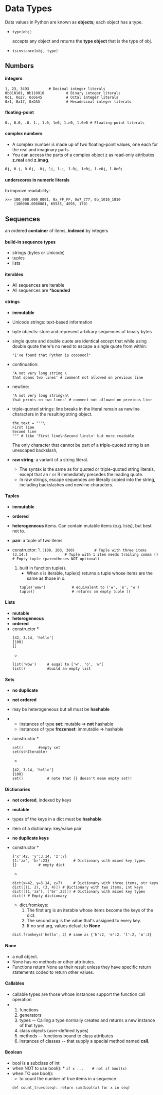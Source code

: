 # Data Types
Data values in Python are known as **objects**; each object has a type.

* 
    ```
    type(obj)       
    ```
    accepts any object and returns the **type object** that is the type of obj.

*
    ``` 
    isinstance(obj, type)
    ```
## Numbers

#### integers
```
1, 23, 3493         # Decimal integer literals
0b010101, 0b110010          # Binary integer literals
0o1, 0o27, 0o6645           # Octal integer literals
0x1, 0x17, 0xDA5            # Hexadecimal integer literals
```

#### floating-point 
```
0., 0.0, .0, 1., 1.0, 1e0, 1.e0, 1.0e0 # Floating-point literals
```
#### complex numbers 
* A complex number is made up of two floating-point values, one each for the real and imaginary parts. 
* You can access the parts of a complex object z as read-only attributes **z.real** and **z.imag**.
```
0j, 0.j, 0.0j, .0j, 1j, 1.j, 1.0j, 1e0j, 1.e0j, 1.0e0j
```

#### underscores in numeric literals
to improve readability:
```
>>> 100_000.000_0001, 0x_FF_FF, 0o7_777, 0b_1010_1010
    (100000.0000001, 65535, 4095, 170)
```

## Sequences
an ordered **container** of items, **indexed** by integers

#### build-in sequence types
* strings (bytes or Unicode) 
* tuples
* lists

#### iterables
* All sequences are iterable
* All sequences are ***bounded**

#### strings
* **immutable**
* Unicode strings: text-based information
* byte objects: store and represent arbitrary sequences of binary bytes

* single quote and double quote are identical except that while using double quote there's no need to escape a single quote from within:
    ```
    "I've found that Python is cooooool"
    ```
* continuation: 
    ```
    'A not very long string \
    that spans two lines' # comment not allowed on previous line
    ```
* newline:
    ```
    'A not very long string\n\
    that prints on two lines' # comment not allowed on previous line
    ```
* triple-quoted strings:
    line breaks in the literal remain as newline characters in the resulting string object.
    ```
    the_text = """\
    First line
    Second line
    """ # like 'First line\nSecond line\n' but more readable
    ```
    The only character that cannot be part of a triple-quoted string is an unescaped backslash, 

* **raw string**: a variant of a string literal. 
    * The syntax is the same as for quoted or triple-quoted string literals, except that an r or R immediately precedes the leading quote. 
    * In raw strings, escape sequences are literally copied into the string, including backslashes and newline characters.

#### Tuples
* **immutable**
* **ordered**
* **heterogeneous** items. Can contain mutable items (e.g. lists), but best not to.
* **pair**: a tuple of two items

* constructor:
    1. 
        ```
        (100, 200, 300)         # Tuple with three items
        (3.14,)                 # Tuple with 1 item needs trailing comma
        ()                      # Empty tuple (parentheses NOT optional)
        ```
    1. built in function tuple().
        * When x is iterable, tuple(x) returns a tuple whose items are the same as those in x.
        ```
        tuple('wow')            # equivalent to ('w', 'o', 'w')
        tuple()                 # returns an empty tuple ()
        ```

#### Lists
* **mutable**
* **heterogeneous**
* **ordered**
* constructor 
    * 
    ```
    [42, 3.14, 'hello']
    [100]
    []
    ```
    * 
    ```
    list('wow')     # euqal to ['w', 'o', 'w']
    list()          #build an empty list
    ```
#### Sets
* **no duplicate**
* **not ordered**
* may be heterogeneous but all must be **hashable**
* 
    * instances of type **set**:
    mutable => **not** hashable
    * instances of type **frozenset**: immutable => hashable

* constructor
    *
    ```
    set()       #empty set
    set(sthIterable)   
    ```
    * 
    ```
    {42, 3.14, 'hello'}
    {100}
    set()           # note that {} doesn't mean empty set!!
    ```

#### Dictionaries
* **not ordered**, indexed by keys
* **mutable**
* types of the keys in a dict must be **hashable**
* item of a dictionary: key/value pair
* **no duplicate keys**

* constructor
    * 
    ```
    {'x':42, 'y':3.14, 'z':7}
    {1:'za', 'br':23}           # Dictionary with mixed key types
    {}          # empty dict
    ```
    * 
    ```
    dict(x=42, y=3.14, z=7)     # Dictionary with three items, str keys
    dict([(1, 2), (3, 4)]) # Dictionary with two items, int keys
    dict([(1,'za'), ('br',23)]) # Dictionary with mixed key types
    dict() # Empty dictionary
    ```
    * dict.fromkeys: 
        1. The first arg is an iterable whose items become the keys of the dict.  
        1. The second arg is the value that's assigned to every key. 
        1. If no snd arg, values default to **None**
    ```
    dict.fromkeys('hello', 2) # same as {'h':2, 'e':2, 'l':2, 'o':2}
    ```

#### None
* a null object. 
* None has no methods or other attributes.
* Functions return None as their result unless they have specific return statements coded to return other values.

#### Callables
* callable types are those whose instances support the function call operation
* 
    1. functions
    1. generators
    1. types    -- Calling a type normally creates and returns a new instance of that type.
    1. class objects (user-defined types)
    1. methods -- functions bound to class attributes
    1. instances of classes -- that supply a special method named __call__.

#### Boolean
*  bool is a subclass of int
* when NOT to use bool():
    * 
        ```
        if x ...    # not if bool(x)
        ```
* when TO use bool():
    * to count the number of true items in a sequence
    ```
    def count_trues(seq): return sum(bool(x) for x in seq)
    ```
    